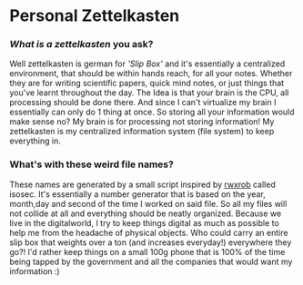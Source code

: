 # Personal Zettelkasten 

### *What is a zettelkasten* you ask?

Well zettelkasten is german for *'Slip Box'* and it's essentially a centralized environment, that should be within hands reach, for all your notes. Whether
they are for writing scientific papers, quick mind notes, or just things that you've learnt throughout the day. The Idea is that your brain is the CPU, all
processing should be done there. And since I can't virtualize my brain I essentially can only do 1 thing at once. So storing all your information would make sense
no? My brain is for processing not storing information! My zettelkasten is my centralized information system (file system) to keep everything in.

### What's with these weird file names?

These names are generated by a small script inspired by [rwxrob](https://github.com/rwxrob) called isosec. It's essentially a number generator that is based on the year,  month,day and second of the time I worked on said file. So all my files will not collide at all and everything should be neatly organized. Because we live in the digitalworld, I try to keep things digital as much as possible to help me from the headache of physical objects. Who could carry an entire slip box that weights over a ton (and increases everyday!) everywhere they go?! I'd rather keep things on a small 100g phone that is 100% of the time being tapped by the government and all the companies that would want my information :)
